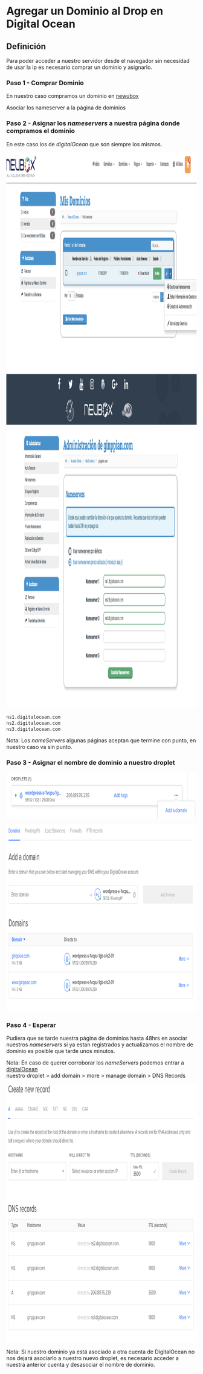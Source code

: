 Agregar un Dominio al Drop en Digital Ocean
===

## Definición

Para poder acceder a nuestro servidor desde el navegador sin necesidad de usar la ip es necesario comprar un dominio y asignarlo.

### Paso 1 - Comprar Dominio

En nuestro caso compramos un dominio en <a href="https://neubox.com/">newubox</a> 

  Asociar los nameserver a la página de dominios

### Paso 2 - Asignar los *nameservers* a nuestra página donde compramos el dominio

En este caso los de *digitalOcean* que son siempre los mismos.

<p align="center">
	<img src="imgs/img1.png" width="1384px" height="720px">
</p>

<p align="center">
	<img src="imgs/img2.png" width="1415px" height="731px">
</p>

```
ns1.digitalocean.com
ns2.digitalocean.com
ns3.digitalocean.com
```

Nota: Los *nameServers* algunas páginas aceptan que termine con punto, en nuestro caso va sin punto.

### Paso 3 - Asignar el nombre de dominio a nuestro droplet

<p align="center">
	<img src="imgs/img3.png" width="875px" height="120px">
</p>

<p align="center">
	<img src="imgs/img4.png" width="1017px" height="496px">
</p>

### Paso 4 - Esperar

Pudiera que se tarde nuestra página de dominios hasta 48hrs en asociar nuestros *nameservers* si ya estan registrados y actualizamos el nombre de dominio es posible que tarde unos minutos.

Nota: En caso de querer corroborar los *nameServers* podemos entrar a <a href="http://digitalocen.com/">digitalOcean</a> <br>
nuestro droplet > add domain > more > manage domain > DNS Records

<p align="center">
	<img src="imgs/img5.png" width="1010px" height="683px">
</p>

Nota: Si nuestro dominio ya está asociado a otra cuenta de DigitalOcean no nos dejará asociarlo a nuestro nuevo droplet, es necesario acceder a nuestra anterior cuenta y desasociar el nombre de dominio.
